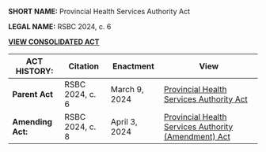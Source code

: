 **SHORT NAME:** Provincial Health Services Authority Act

**LEGAL NAME:** RSBC 2024, c. 6

[**VIEW CONSOLIDATED ACT**](./Consolidated.md)

| **ACT HISTORY:**  | Citation        | Enactment     | View                                                                         |
| ----------------- | --------------- | ------------- | ---------------------------------------------------------------------------- |
| **Parent Act**    | RSBC 2024, c. 6 | March 9, 2024 | [Provincial Health Services Authority Act](../../RSBC/2024/6.md)             |
| **Amending Act:** | RSBC 2024, c. 8 | April 3, 2024 | [Provincial Health Services Authority (Amendment) Act](../../RSBC/2024/8.md) |
